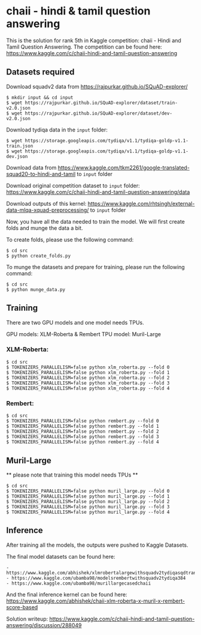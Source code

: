 # chaii - hindi & tamil question answering

This is the solution for rank 5th in Kaggle competition: chaii - Hindi and Tamil Question Answering. The competition can be found here: https://www.kaggle.com/c/chaii-hindi-and-tamil-question-answering

## Datasets required

Download squadv2 data from https://rajpurkar.github.io/SQuAD-explorer/

    $ mkdir input && cd input
    $ wget https://rajpurkar.github.io/SQuAD-explorer/dataset/train-v2.0.json
    $ wget https://rajpurkar.github.io/SQuAD-explorer/dataset/dev-v2.0.json


Download tydiqa data in the `input` folder:

    $ wget https://storage.googleapis.com/tydiqa/v1.1/tydiqa-goldp-v1.1-train.json
    $ wget https://storage.googleapis.com/tydiqa/v1.1/tydiqa-goldp-v1.1-dev.json


Download data from https://www.kaggle.com/tkm2261/google-translated-squad20-to-hindi-and-tamil to `input` folder

Download original competition dataset to `input` folder: https://www.kaggle.com/c/chaii-hindi-and-tamil-question-answering/data

Download outputs of this kernel: https://www.kaggle.com/rhtsingh/external-data-mlqa-xquad-preprocessing/ to `input` folder


Now, you have all the data needed to train the model. We will first create folds and munge the data a bit.

To create folds, please use the following command:

    $ cd src
    $ python create_folds.py

To munge the datasets and prepare for training, please run the following command:

    $ cd src
    $ python munge_data.py

## Training

There are two GPU models and one model needs TPUs.

GPU models: XLM-Roberta & Rembert
TPU model: Muril-Large

### XLM-Roberta:

    $ cd src
    $ TOKENIZERS_PARALLELISM=false python xlm_roberta.py --fold 0
    $ TOKENIZERS_PARALLELISM=false python xlm_roberta.py --fold 1
    $ TOKENIZERS_PARALLELISM=false python xlm_roberta.py --fold 2
    $ TOKENIZERS_PARALLELISM=false python xlm_roberta.py --fold 3
    $ TOKENIZERS_PARALLELISM=false python xlm_roberta.py --fold 4

### Rembert:

    $ cd src
    $ TOKENIZERS_PARALLELISM=false python rembert.py --fold 0
    $ TOKENIZERS_PARALLELISM=false python rembert.py --fold 1
    $ TOKENIZERS_PARALLELISM=false python rembert.py --fold 2
    $ TOKENIZERS_PARALLELISM=false python rembert.py --fold 3
    $ TOKENIZERS_PARALLELISM=false python rembert.py --fold 4

## Muril-Large

** please note that training this model needs TPUs **

    $ cd src
    $ TOKENIZERS_PARALLELISM=false python muril_large.py --fold 0
    $ TOKENIZERS_PARALLELISM=false python muril_large.py --fold 1
    $ TOKENIZERS_PARALLELISM=false python muril_large.py --fold 2
    $ TOKENIZERS_PARALLELISM=false python muril_large.py --fold 3
    $ TOKENIZERS_PARALLELISM=false python muril_large.py --fold 4


## Inference

After training all the models, the outputs were pushed to Kaggle Datasets.

The final model datasets can be found here:

    - https://www.kaggle.com/abhishek/xlmrobertalargewithsquadv2tydiqasqdtrans384f
    - https://www.kaggle.com/ubamba98/modelsrembertwithsquadv2tydiqa384
    - https://www.kaggle.com/ubamba98/murillargecasedchaii

And the final inference kernel can be found here: https://www.kaggle.com/abhishek/chaii-xlm-roberta-x-muril-x-rembert-score-based


Solution writeup: https://www.kaggle.com/c/chaii-hindi-and-tamil-question-answering/discussion/288049